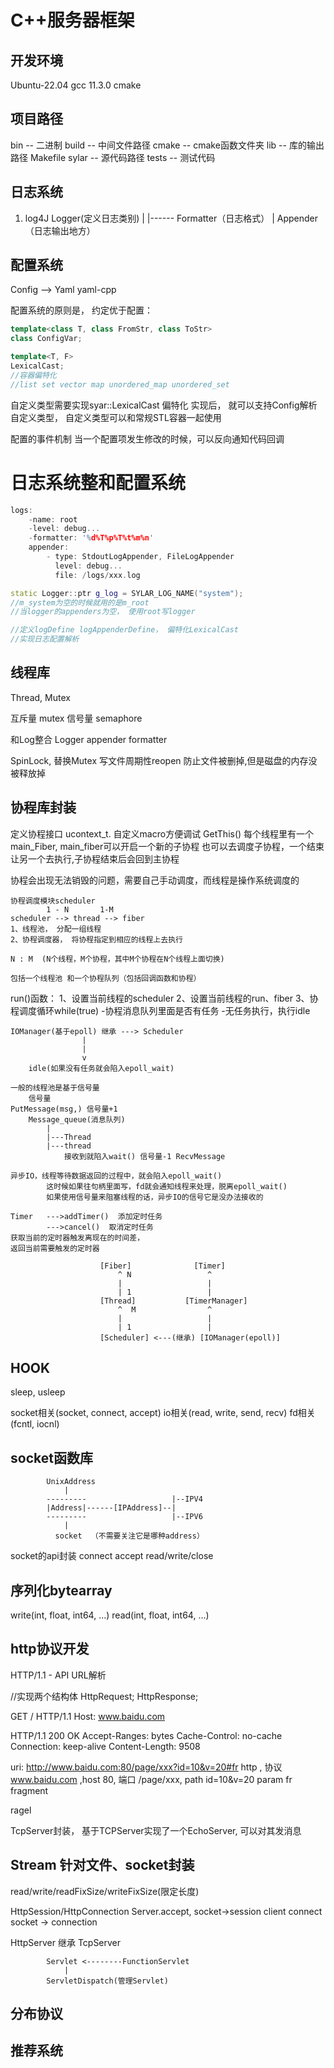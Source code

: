 # C++服务器框架

## 开发环境
Ubuntu-22.04
gcc 11.3.0
cmake

## 项目路径
bin -- 二进制
build -- 中间文件路径
cmake -- cmake函数文件夹
lib -- 库的输出路径
Makefile
sylar -- 源代码路径
tests -- 测试代码

## 日志系统
1)
    log4J
    Logger(定义日志类别)
        |
        |------ Formatter（日志格式）
        |
    Appender（日志输出地方）

## 配置系统
Config --> Yaml
yaml-cpp

配置系统的原则是， 约定优于配置：

```cpp
template<class T, class FromStr, class ToStr>
class ConfigVar;

template<T, F>
LexicalCast;
//容器偏特化
//list set vector map unordered_map unordered_set

```
自定义类型需要实现syar::LexicalCast 偏特化
实现后， 就可以支持Config解析自定义类型， 自定义类型可以和常规STL容器一起使用

配置的事件机制
当一个配置项发生修改的时候，可以反向通知代码回调

# 日志系统整和配置系统
```cpp
logs:
    -name: root
    -level: debug...
    -formatter: '%d%T%p%T%t%m%n'
    appender:
        - type: StdoutLogAppender, FileLogAppender
          level: debug...
          file: /logs/xxx.log
```

```cpp
static Logger::ptr g_log = SYLAR_LOG_NAME("system");
//m_system为空的时候就用的是m_root
//当logger的appenders为空， 使用root写logger
```

```cpp
//定义logDefine logAppenderDefine， 偏特化LexicalCast
//实现日志配置解析
```
## 线程库

Thread, Mutex

互斥量 mutex
信号量 semaphore

和Log整合
Logger appender formatter

SpinLock, 替换Mutex
写文件周期性reopen  防止文件被删掉,但是磁盘的内存没被释放掉

## 协程库封装
定义协程接口
ucontext_t.
自定义macro方便调试
              GetThis()
每个线程里有一个main_Fiber, main_fiber可以开启一个新的子协程
    也可以去调度子协程，一个结束让另一个去执行,子协程结束后会回到主协程

协程会出现无法销毁的问题，需要自己手动调度，而线程是操作系统调度的

```
协程调度模块scheduler
        1 - N       1-M
scheduler --> thread --> fiber
1、线程池， 分配一组线程
2、协程调度器， 将协程指定到相应的线程上去执行

N : M  (N个线程，M个协程，其中M个协程在N个线程上面切换)

包括一个线程池 和一个协程队列（包括回调函数和协程）
```
run()函数： 1、设置当前线程的scheduler
            2、设置当前线程的run、fiber
            3、协程调度循环while(true)
                -协程消息队列里面是否有任务
                -无任务执行，执行idle

```
IOManager(基于epoll) 继承 ---> Scheduler
                |
                |
                v
    idle(如果没有任务就会陷入epoll_wait)

一般的线程池是基于信号量
    信号量
PutMessage(msg,) 信号量+1
    Message_queue(消息队列)
        |
        |---Thread
        |---thread
            接收到就陷入wait() 信号量-1 RecvMessage

异步IO，线程等待数据返回的过程中，就会陷入epoll_wait()    
        这时候如果往句柄里面写，fd就会通知线程来处理，脱离epoll_wait()
        如果使用信号量来阻塞线程的话，异步IO的信号它是没办法接收的
```

```
Timer   --->addTimer()  添加定时任务
        --->cancel()  取消定时任务
获取当前的定时器触发离现在的时间差，
返回当前需要触发的定时器

```

```                 
                    [Fiber]              [Timer]
                        ^ N                 ^
                        |                   |
                        | 1                 |
                    [Thread]           [TimerManager]
                        ^  M                ^
                        |                   |
                        | 1                 |
                    [Scheduler] <---(继承) [IOManager(epoll)]
```
## HOOK
sleep,
usleep 

socket相关(socket, connect, accept)
io相关(read, write, send, recv)
fd相关(fcntl, iocnl)

## socket函数库

            UnixAddress
                |
            ---------                   |--IPV4
            |Address|------[IPAddress]--|
            ---------                   |--IPV6
                |
              socket  （不需要关注它是哪种address）

socket的api封装
    connect
    accept
    read/write/close

## 序列化bytearray

write(int, float, int64, ...)
read(int, float, int64, ...)

## http协议开发
HTTP/1.1 - API
URL解析

//实现两个结构体
HttpRequest;
HttpResponse;

GET / HTTP/1.1
Host: www.baidu.com

HTTP/1.1 200 OK
Accept-Ranges: bytes
Cache-Control: no-cache
Connection: keep-alive
Content-Length: 9508

uri: http://www.baidu.com:80/page/xxx?id=10&v=20#fr
    http , 协议
    www.baidu.com ,host
    80, 端口
    /page/xxx, path
    id=10&v=20 param
    fr fragment

ragel 

TcpServer封装，
基于TCPServer实现了一个EchoServer, 可以对其发消息

## Stream 针对文件、socket封装
read/write/readFixSize/writeFixSize(限定长度)

HttpSession/HttpConnection
Server.accept, socket->session
client connect socket -> connection

HttpServer 继承 TcpServer

            Servlet <--------FunctionServlet
                |
            ServletDispatch(管理Servlet)

## 分布协议

## 推荐系统
